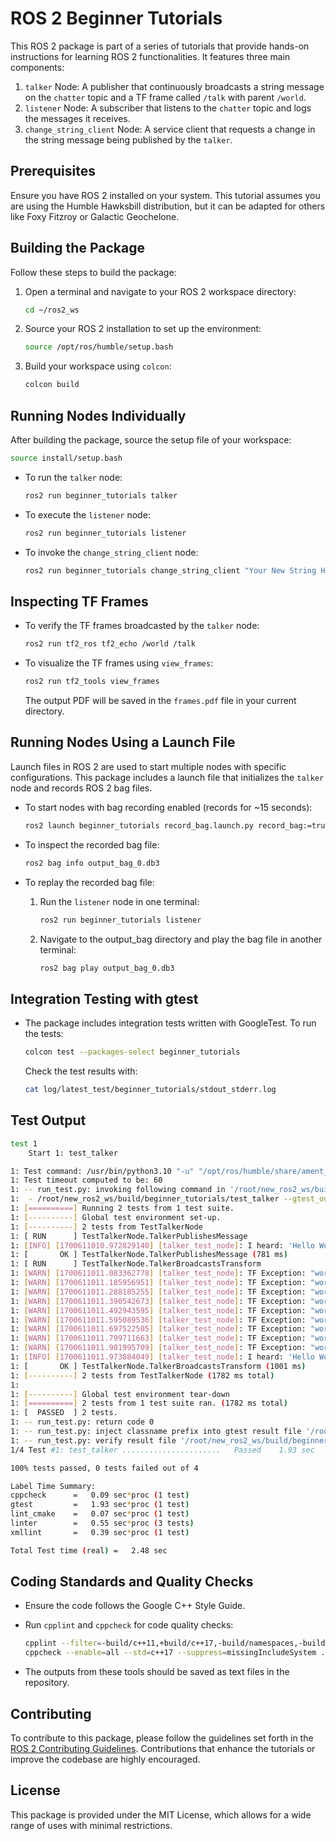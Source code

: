 # ROS 2 Beginner Tutorials

This ROS 2 package is part of a series of tutorials that provide hands-on instructions for learning ROS 2 functionalities. It features three main components:

1. `talker` Node: A publisher that continuously broadcasts a string message on the `chatter` topic and a TF frame called `/talk` with parent `/world`.
2. `listener` Node: A subscriber that listens to the `chatter` topic and logs the messages it receives.
3. `change_string_client` Node: A service client that requests a change in the string message being published by the `talker`.

## Prerequisites

Ensure you have ROS 2 installed on your system. This tutorial assumes you are using the Humble Hawksbill distribution, but it can be adapted for others like Foxy Fitzroy or Galactic Geochelone.

## Building the Package

Follow these steps to build the package:

1. Open a terminal and navigate to your ROS 2 workspace directory:
   ```bash
   cd ~/ros2_ws
   ```

2. Source your ROS 2 installation to set up the environment:
   ```bash
   source /opt/ros/humble/setup.bash
   ```

3. Build your workspace using `colcon`:
   ```bash
   colcon build
   ```

## Running Nodes Individually

After building the package, source the setup file of your workspace:

```bash
source install/setup.bash
```

- To run the `talker` node:

  ```bash
  ros2 run beginner_tutorials talker
  ```

- To execute the `listener` node:

  ```bash
  ros2 run beginner_tutorials listener
  ```

- To invoke the `change_string_client` node:

  ```bash
  ros2 run beginner_tutorials change_string_client "Your New String Here"
  ```

## Inspecting TF Frames

- To verify the TF frames broadcasted by the `talker` node:

  ```bash
  ros2 run tf2_ros tf2_echo /world /talk
  ```

- To visualize the TF frames using `view_frames`:

  ```bash
  ros2 run tf2_tools view_frames
  ```

  The output PDF will be saved in the `frames.pdf` file in your current directory.

## Running Nodes Using a Launch File

Launch files in ROS 2 are used to start multiple nodes with specific configurations. This package includes a launch file that initializes the `talker` node and records ROS 2 bag files.

- To start nodes with bag recording enabled (records for ~15 seconds):

  ```bash
  ros2 launch beginner_tutorials record_bag.launch.py record_bag:=true
  ```

- To inspect the recorded bag file:

  ```bash
  ros2 bag info output_bag_0.db3
  ```

- To replay the recorded bag file:

  1. Run the `listener` node in one terminal:

     ```bash
     ros2 run beginner_tutorials listener
     ```

  2. Navigate to the output_bag directory and play the bag file in another terminal:

     ```bash
     ros2 bag play output_bag_0.db3
     ```

## Integration Testing with gtest

- The package includes integration tests written with GoogleTest. To run the tests:

  ```bash
  colcon test --packages-select beginner_tutorials
  ```

  Check the test results with:

  ```bash
  cat log/latest_test/beginner_tutorials/stdout_stderr.log
  ```

## Test Output

```bash
test 1
    Start 1: test_talker

1: Test command: /usr/bin/python3.10 "-u" "/opt/ros/humble/share/ament_cmake_test/cmake/run_test.py" "/root/new_ros2_ws/build/beginner_tutorials/test_results/beginner_tutorials/test_talker.gtest.xml" "--package-name" "beginner_tutorials" "--output-file" "/root/new_ros2_ws/build/beginner_tutorials/ament_cmake_gtest/test_talker.txt" "--command" "/root/new_ros2_ws/build/beginner_tutorials/test_talker" "--gtest_output=xml:/root/new_ros2_ws/build/beginner_tutorials/test_results/beginner_tutorials/test_talker.gtest.xml"
1: Test timeout computed to be: 60
1: -- run_test.py: invoking following command in '/root/new_ros2_ws/build/beginner_tutorials':
1:  - /root/new_ros2_ws/build/beginner_tutorials/test_talker --gtest_output=xml:/root/new_ros2_ws/build/beginner_tutorials/test_results/beginner_tutorials/test_talker.gtest.xml
1: [==========] Running 2 tests from 1 test suite.
1: [----------] Global test environment set-up.
1: [----------] 2 tests from TestTalkerNode
1: [ RUN      ] TestTalkerNode.TalkerPublishesMessage
1: [INFO] [1700611010.972829140] [talker_test_node]: I heard: 'Hello World!'
1: [       OK ] TestTalkerNode.TalkerPublishesMessage (781 ms)
1: [ RUN      ] TestTalkerNode.TalkerBroadcastsTransform
1: [WARN] [1700611011.083362778] [talker_test_node]: TF Exception: "world" passed to lookupTransform argument target_frame does not exist. 
1: [WARN] [1700611011.185956951] [talker_test_node]: TF Exception: "world" passed to lookupTransform argument target_frame does not exist. 
1: [WARN] [1700611011.288185255] [talker_test_node]: TF Exception: "world" passed to lookupTransform argument target_frame does not exist. 
1: [WARN] [1700611011.390542673] [talker_test_node]: TF Exception: "world" passed to lookupTransform argument target_frame does not exist. 
1: [WARN] [1700611011.492943595] [talker_test_node]: TF Exception: "world" passed to lookupTransform argument target_frame does not exist. 
1: [WARN] [1700611011.595089536] [talker_test_node]: TF Exception: "world" passed to lookupTransform argument target_frame does not exist. 
1: [WARN] [1700611011.697522505] [talker_test_node]: TF Exception: "world" passed to lookupTransform argument target_frame does not exist. 
1: [WARN] [1700611011.799711663] [talker_test_node]: TF Exception: "world" passed to lookupTransform argument target_frame does not exist. 
1: [WARN] [1700611011.901995709] [talker_test_node]: TF Exception: "world" passed to lookupTransform argument target_frame does not exist. 
1: [INFO] [1700611011.973884049] [talker_test_node]: I heard: 'Hello World!'
1: [       OK ] TestTalkerNode.TalkerBroadcastsTransform (1001 ms)
1: [----------] 2 tests from TestTalkerNode (1782 ms total)
1: 
1: [----------] Global test environment tear-down
1: [==========] 2 tests from 1 test suite ran. (1782 ms total)
1: [  PASSED  ] 2 tests.
1: -- run_test.py: return code 0
1: -- run_test.py: inject classname prefix into gtest result file '/root/new_ros2_ws/build/beginner_tutorials/test_results/beginner_tutorials/test_talker.gtest.xml'
1: -- run_test.py: verify result file '/root/new_ros2_ws/build/beginner_tutorials/test_results/beginner_tutorials/test_talker.gtest.xml'
1/4 Test #1: test_talker ......................   Passed    1.93 sec

100% tests passed, 0 tests failed out of 4

Label Time Summary:
cppcheck      =   0.09 sec*proc (1 test)
gtest         =   1.93 sec*proc (1 test)
lint_cmake    =   0.07 sec*proc (1 test)
linter        =   0.55 sec*proc (3 tests)
xmllint       =   0.39 sec*proc (1 test)

Total Test time (real) =   2.48 sec
```

## Coding Standards and Quality Checks

- Ensure the code follows the Google C++ Style Guide.
- Run `cpplint` and `cppcheck` for code quality checks:

  ```bash
  cpplint --filter=-build/c++11,+build/c++17,-build/namespaces,-build/include_order ...
  cppcheck --enable=all --std=c++17 --suppress=missingIncludeSystem ...
  ```

- The outputs from these tools should be saved as text files in the repository.

## Contributing

To contribute to this package, please follow the guidelines set forth in the [ROS 2 Contributing Guidelines](https://index.ros.org/doc/ros2/Contributing/). Contributions that enhance the tutorials or improve the codebase are highly encouraged.

## License

This package is provided under the MIT License, which allows for a wide range of uses with minimal restrictions.
